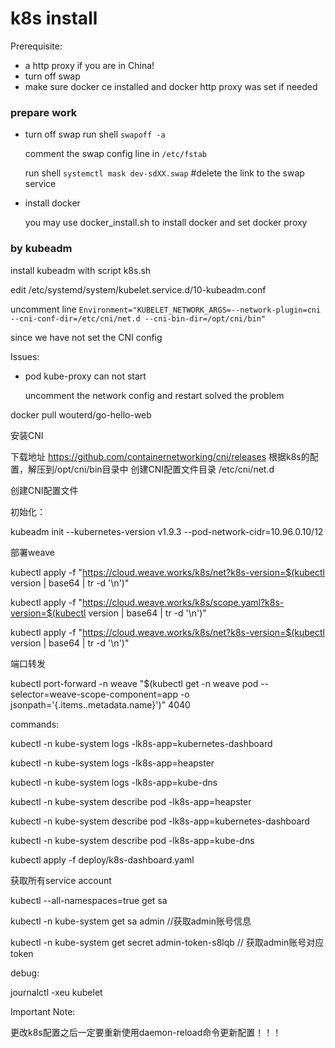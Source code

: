 # k8s install

Prerequisite:

- a http proxy if you are in China!
- turn off swap
- make sure docker ce installed and docker http proxy was set if needed


### prepare work

- turn off swap
    run shell ``swapoff -a``

    comment the swap config line in ``/etc/fstab``

    run shell ``systemctl mask dev-sdXX.swap`` #delete the link to the swap service

- install docker

    you may use docker_install.sh to install docker and set docker proxy

### by kubeadm

install kubeadm with script k8s.sh

edit /etc/systemd/system/kubelet.service.d/10-kubeadm.conf

uncomment line ``Environment="KUBELET_NETWORK_ARGS=--network-plugin=cni --cni-conf-dir=/etc/cni/net.d --cni-bin-dir=/opt/cni/bin"``

since we have not set the CNI config


Issues:

- pod kube-proxy can not start
    
    uncomment the network config and restart solved the problem


docker pull wouterd/go-hello-web


安装CNI

下载地址 https://github.com/containernetworking/cni/releases
根据k8s的配置，解压到/opt/cni/bin目录中
创建CNI配置文件目录 /etc/cni/net.d

创建CNI配置文件

初始化：

kubeadm init --kubernetes-version v1.9.3 --pod-network-cidr=10.96.0.10/12

部署weave

kubectl apply -f "https://cloud.weave.works/k8s/net?k8s-version=$(kubectl version | base64 | tr -d '\n')"

kubectl apply -f "https://cloud.weave.works/k8s/scope.yaml?k8s-version=$(kubectl version | base64 | tr -d '\n')"

kubectl apply -f "https://cloud.weave.works/k8s/net?k8s-version=$(kubectl version | base64 | tr -d '\n')"

端口转发

kubectl port-forward -n weave "$(kubectl get -n weave pod --selector=weave-scope-component=app -o jsonpath='{.items..metadata.name}')" 4040

commands:


kubectl -n kube-system logs -lk8s-app=kubernetes-dashboard

kubectl -n kube-system logs -lk8s-app=heapster

kubectl -n kube-system logs -lk8s-app=kube-dns

kubectl -n kube-system describe pod -lk8s-app=heapster

kubectl -n kube-system describe pod -lk8s-app=kubernetes-dashboard

kubectl -n kube-system describe pod -lk8s-app=kube-dns


kubectl apply -f deploy/k8s-dashboard.yaml


获取所有service account

kubectl --all-namespaces=true get sa

kubectl -n kube-system get sa admin //获取admin账号信息

kubectl -n kube-system get secret admin-token-s8lqb // 获取admin账号对应token

debug:

journalctl -xeu kubelet



Important Note:

更改k8s配置之后一定要重新使用daemon-reload命令更新配置！！！